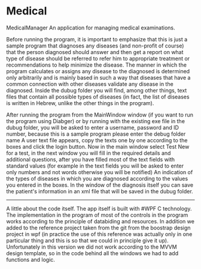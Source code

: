 # Medical
MedicalManager An application for managing medical examinations.

Before running the program, it is important to emphasize that this is just a sample program that diagnoses any
diseases (and non-profit of course) that the person diagnosed should answer and then get a 
report on what type of disease should be referred to refer him to appropriate 
treatment or recommendations to help minimize the disease. The manner in which the program 
calculates or assigns any disease to the diagnosed is determined only arbitrarily and is mainly based in such a way that diseases that have a common connection with other diseases validate any disease in the diagnosed. Inside the dubug folder you will find, among other things, text files that contain all possible types of diseases (in fact, the list of diseases is written in Hebrew, unlike the other things in the program).

After running the program from the MainWindow window (if you want to run the program using Diabger) or by running with the existing exe file in the dubug folder, you will be asked to enter a username, password and ID number, 
because this is a sample program please enter the debug folder name A user text file appears, copy the texts one by one according to the boxes and click the
login button. Now in the main window select Test New for a test, in the next window you will fill in the required details and additional questions, 
after you have filled most of the text fields with standard values 
​​(for example in the text fields you will be asked to enter only numbers and not words otherwise you will be notified) 
An indication of the types of diseases in which you are diagnosed according to the values ​​you entered in the boxes. 
In the window of the diagnosis itself you can save the patient's information in an xml file that will be saved in the dubug folder. 
*** 
A little about the code itself. The app itself is built with #WPF C technology. The implementation in the program of most of the controls in the program works according to the principle of databiding and resources. In addition we added to the reference project taken from the git from the boostrap design project in wpf (in practice the use of this reference was actually only in one particular thing and this is so that we could in principle give it up). Unfortunately in this version we did not work according to the MVVM design template, so in the code behind all the windows we had to add functions and logic.
